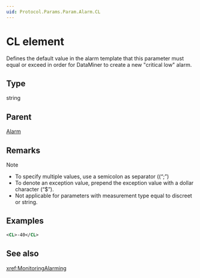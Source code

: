 ```yaml
---
uid: Protocol.Params.Param.Alarm.CL
---
```


# CL element

Defines the default value in the alarm template that this parameter must equal or exceed in order for DataMiner to create a new "critical low" alarm.

## Type

string

## Parent

[Alarm](xref:Protocol.Params.Param.Alarm)

## Remarks

> [!NOTE]
>
> - To specify multiple values, use a semicolon as separator ((“;”)
> - To denote an exception value, prepend the exception value with a dollar character (“$”).
> - Not applicable for parameters with measurement type equal to discreet or string.

## Examples

```xml
<CL>-40</CL>
```

## See also

<xref:MonitoringAlarming>